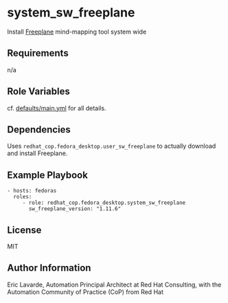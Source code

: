 system\_sw\_freeplane
===================

Install [Freeplane](https://freeplane.org/) mind-mapping tool system wide

Requirements
------------

n/a

Role Variables
--------------

cf. [defaults/main.yml](defaults/main.yml) for all details.

Dependencies
------------

Uses `redhat_cop.fedora_desktop.user_sw_freeplane` to actually download and install Freeplane.

Example Playbook
----------------

    - hosts: fedoras
      roles:
         - role: redhat_cop.fedora_desktop.system_sw_freeplane
           sw_freeplane_version: "1.11.6"

License
-------

MIT

Author Information
------------------

Eric Lavarde, Automation Principal Architect at Red Hat Consulting,
with the Automation Community of Practice (CoP) from Red Hat
